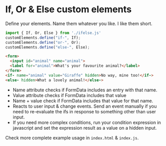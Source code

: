 # If, Or & Else custom elements

Define your elements. Name them whatever you like. I like them short.

```js
import { If, Or, Else } from './ifelse.js'
customElements.define("if-", If);
customElements.define("or-", Or);
customElements.define("else-", Else);
```

```html
<form>
  <input id="animal" name="animal">
  <label for="animal">What's your favourite animal?</label>
</form>
<if- name="animal" value="Giraffe" hidden>No way, mine too!</if->
<else- hidden>What a lovely animal!</else->
```

- Name attribute checks if FormData includes an entry with that name.
- Value attribute checks if FormData includes that value
- Name + value check if FormData includes that value for that name.
- Reacts to user input & change events. Send an event manually if you need to re-evaluate the ifs in response to something other than user input.
- If you need more complex conditions, run your condition expression in javascript and set the expression result as a value on a hidden input.

Check more complete example usage in `index.html` & `index.js`.
